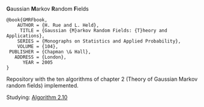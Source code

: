 **G**aussian **M**arkov **R**andom **F**ields

```
@book{GMRFbook,
    AUTHOR = {H. Rue and L. Held},
     TITLE = {Gaussian {M}arkov Random Fields: {T}heory and Applications},
    SERIES = {Monographs on Statistics and Applied Probability},
    VOLUME = {104},
 PUBLISHER = {Chapman \& Hall},
   ADDRESS = {London},
      YEAR = 2005
}
```

Repository with the ten algorithms of chapter 2 (Theory of Gaussian Markov random fields) implemented.

Studying: [Algorithm 2.10]()
